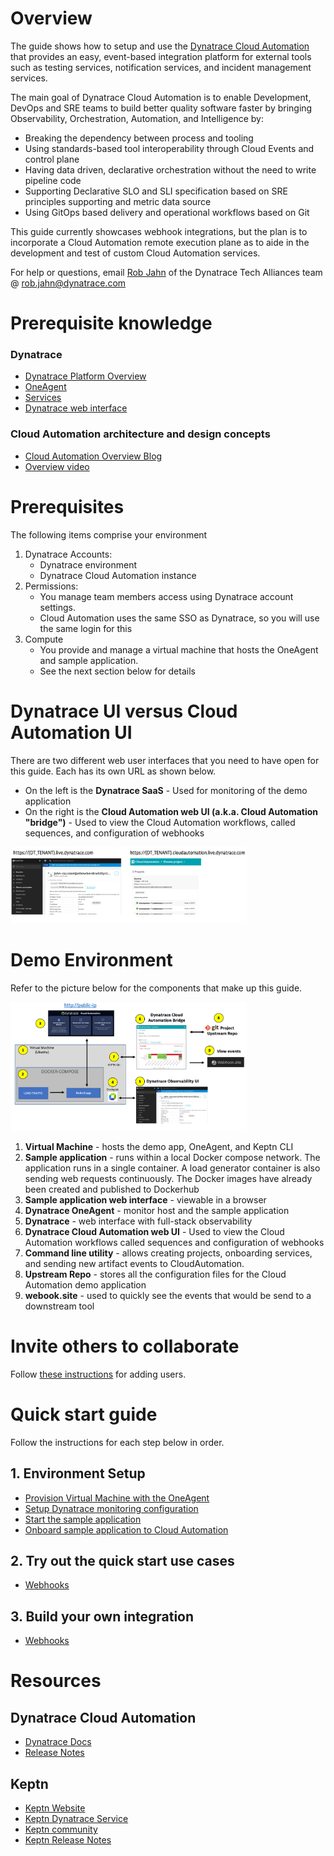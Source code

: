 # Overview

The guide shows how to setup and use the [Dynatrace Cloud Automation](https://www.dynatrace.com/platform/cloud-automation/) that provides an easy, event-based integration platform for external tools such as testing services, notification services, and incident management services. 

The main goal of Dynatrace Cloud Automation is to enable Development, DevOps and SRE teams to build better quality software faster by bringing Observability, Orchestration, Automation, and Intelligence by:

* Breaking the dependency between process and tooling
* Using standards-based tool interoperability through Cloud Events and control plane
* Having data driven, declarative orchestration without the need to write pipeline code
* Supporting Declarative SLO and SLI specification based on SRE principles supporting and metric data source
* Using GitOps based delivery and operational workflows based on Git

This guide currently showcases webhook integrations, but the plan is to incorporate a Cloud Automation remote execution plane as to aide in the development and test of custom Cloud Automation services.

For help or questions, email [Rob Jahn](https://www.linkedin.com/in/robjahn/) of the Dynatrace Tech Alliances team @ rob.jahn@dynatrace.com 

# Prerequisite knowledge

### Dynatrace

* [Dynatrace Platform Overview](https://www.dynatrace.com/support/help/get-started/)
* [OneAgent](https://www.dynatrace.com/support/help/setup-and-configuration/dynatrace-oneagent)
* [Services](https://www.dynatrace.com/support/help/how-to-use-dynatrace/transactions-and-services)
* [Dynatrace web interface](https://www.dynatrace.com/support/help/get-started/navigation)

### Cloud Automation architecture and design concepts

* [Cloud Automation Overview Blog](https://www.dynatrace.com/news/blog/deliver-cloud-native-applications-faster-with-dynatrace-cloud-automation-module/)
* [Overview video](https://www.youtube.com/watch?v=H4tZhpKxVC4)

# Prerequisites

The following items comprise your environment

1. Dynatrace Accounts:
    * Dynatrace environment
    * Dynatrace Cloud Automation instance
1. Permissions:
    * You manage team members access using Dynatrace account settings. 
    * Cloud Automation uses the same SSO as Dynatrace, so you will use the same login for this  
1. Compute
    * You provide and manage a virtual machine that hosts the OneAgent and sample application. 
    * See the next section below for details

# Dynatrace UI versus Cloud Automation UI

There are two different web user interfaces that you need to have open for this guide.  Each has its own URL as shown below.
* On the left is the **Dynatrace SaaS** - Used for monitoring of the demo application
* On the right is the **Cloud Automation web UI (a.k.a. Cloud Automation "bridge")** - Used to view the Cloud Automation workflows, called sequences, and configuration of webhooks

<img src="images/dt-and-bridge.png" width="75%" height="75%">

# Demo Environment

Refer to the picture below for the components that make up this guide.

<img src="images/setup.png" width="75%" height="75%">

1. **Virtual Machine** - hosts the demo app, OneAgent, and Keptn CLI 
1. **Sample application** - runs within a local Docker compose network. The application runs in a single container. A load generator container is also sending web requests continuously.  The Docker images have already been created and published to Dockerhub
1. **Sample application web interface** - viewable in a browser
1. **Dynatrace OneAgent** - monitor host and the sample application
1. **Dynatrace** - web interface with full-stack observability
1. **Dynatrace Cloud Automation web UI** - Used to view the Cloud Automation workflows called sequences and configuration of webhooks
1. **Command line utility** - allows creating projects, onboarding services, and sending new artifact events to CloudAutomation.
1. **Upstream Repo** - stores all the configuration files for the Cloud Automation demo application
1. **webook.site** - used to quickly see the events that would be send to a downstream tool

# Invite others to collaborate

Follow [these instructions](USERADMIN.md) for adding users.

# Quick start guide

Follow the instructions for each step below in order.

## 1. Environment Setup

* [Provision Virtual Machine with the OneAgent](VM.md)
* [Setup Dynatrace monitoring configuration](SETUP.md)
* [Start the sample application](APP.md)
* [Onboard sample application to Cloud Automation](ONBOARD.md)

## 2. Try out the quick start use cases

* [Webhooks](WEBHOOK.md)

## 3. Build your own integration

* [Webhooks](BUILDWEBHOOK.md)

# Resources

## Dynatrace Cloud Automation

* [Dynatrace Docs](https://www.dynatrace.com/support/help/how-to-use-dynatrace/cloud-automation)
* [Release Notes](https://www.dynatrace.com/support/help/shortlink/release-notes#cloud-automation)

## Keptn

* [Keptn Website](https://keptn.sh)
* [Keptn Dynatrace Service](https://github.com/keptn-contrib/dynatrace-service)
* [Keptn community](https://keptn.sh/community)
* [Keptn Release Notes](https://github.com/keptn/keptn/releases)

